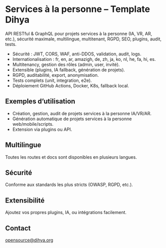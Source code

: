 # Services à la personne – Template Dihya

API RESTful & GraphQL pour projets services à la personne (IA, VR, AR, etc.), sécurité maximale, multilingue, multitenant, RGPD, SEO, plugins, audit, tests.

- Sécurité : JWT, CORS, WAF, anti-DDOS, validation, audit, logs.
- Internationalisation : fr, en, ar, amazigh, de, zh, ja, ko, nl, he, fa, hi, es.
- Multitenancy, gestion des rôles (admin, user, invité).
- Extensible (plugins, IA fallback, génération de projets).
- RGPD, auditabilité, export, anonymisation.
- Tests complets (unit, integration, e2e).
- Déploiement GitHub Actions, Docker, K8s, fallback local.

## Exemples d’utilisation
- Création, gestion, audit de projets services à la personne IA/VR/AR.
- Génération automatique de projets services à la personne web/mobile/scripts.
- Extension via plugins ou API.

## Multilingue
Toutes les routes et docs sont disponibles en plusieurs langues.

## Sécurité
Conforme aux standards les plus stricts (OWASP, RGPD, etc.).

## Extensibilité
Ajoutez vos propres plugins, IA, ou intégrations facilement.

## Contact
opensource@dihya.org
